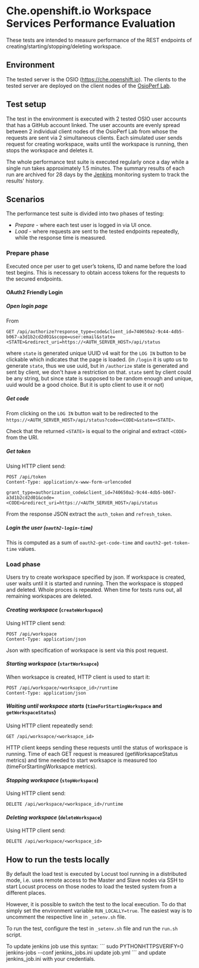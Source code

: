# Che.openshift.io Workspace Services Performance Evaluation
These tests are intended to measure performance of the REST endpoints of creating/starting/stopping/deleting workspace.

## Environment
The tested server is the OSIO (https://che.openshift.io).
The clients to the tested server are deployed on the client nodes 
of the [OsioPerf Lab](https://github.com/redhat-developer/che-functional-tests/che-start-workspace/README.md).

## Test setup
The test in the environment is executed with 2 tested OSIO user accounts that has a GitHub account linked.
The user accounts are evenly spread between 2 individual client nodes of the OsioPerf Lab
from whose the requests are sent via 2 simultaneous clients. Each simulated user sends request for creating workspace,
waits until the workspace is running, then stops the workspace and deletes it.

The whole performance test suite is executed regularly once a day
while a single run takes approximately 1.5 minutes. The summary results of each run
are archived for 28 days by the [Jenkins](https://osioperf-jenkins.rhev-ci-vms.eng.rdu2.redhat.com/view/Che/job/che-start-workspace/<build_number>/artifact/che-start-workspace/) monitoring system
to track the results' history. 

## Scenarios
The performance test suite is divided into two phases of testing:
 * *Prepare* - where each test user is logged in via UI once.
 * *Load* - where requests are sent to the tested endpoints repeatedly, while the response time is measured. 

### Prepare phase
Executed once per user to get user’s tokens, ID and name before the load test begins.
This is necessary to obtain access tokens for the requests to the secured endpoints.

#### OAuth2 Friendly Login
##### *Open login page*
From
```
GET /api/authorize?response_type=code&client_id=740650a2-9c44-4db5-b067-a3d1b2cd2d01&scope=user:email&state=<STATE>&redirect_uri=https://<AUTH_SERVER_HOST>/api/status
```
where `state` is generated unique UUID v4 wait for the `LOG IN` button to be clickable which indicates that the page is loaded. (in `/login` it is upto us to generate `state`, thus we use uuid, but in `/authorize` state is generated and sent by client, we don't have a restriction on that. `state` sent by client could be any string, but since state is supposed to be random enough and unique, uuid would be a good choice. But it is upto client to use it or not)

##### *Get code*
From clicking on the `LOG IN` button wait to be redirected to the `https://<AUTH_SERVER_HOST>/api/status?code=<CODE>&state=<STATE>`.

Check that the returned `<STATE>` is equal to the original and extract `<CODE>` from the URI.

##### *Get token*
Using HTTP client send:
```
POST /api/token
Content-Type: application/x-www-form-urlencoded

grant_type=authorization_code&client_id=740650a2-9c44-4db5-b067-a3d1b2cd2d01&code=<CODE>&redirect_uri=https://<AUTH_SERVER_HOST>/api/status
```

From the response JSON extract the `auth_token` and `refresh_token`.

##### *Login the user* (`oauth2-login-time`)
This is computed as a sum of `oauth2-get-code-time` and `oauth2-get-token-time` values.

### Load phase
Users try to create workspace specified by json. If workspace is created, user waits until it is started and running. Then the workspace is
stopped and deleted. Whole proces is repeated. When time for tests runs out, all remaining workspaces are deleted.

#### *Creating workspace* (`createWorkspace`)
Using HTTP client send:
```
POST /api/workspace
Content-Type: application/json
```

Json with specification of workspace is sent via this post request.

#### *Starting workspace* (`startWorksapce`)
When worksapce is created, HTTP client is used to start it:
```
POST /api/workspace/<worksapce_id>/runtime
Content-Type: application/json
```

#### *Waiting until workspace starts* (`timeForStartingWorkspace` and `getWorkspaceStatus`)
Using HTTP client repeatedly send:
```
GET /api/worksapce/<worksapce_id>
```

HTTP client keeps sending these requests until the status of workspace is running. Time of each GET request is measured
(getWorksapceStatus metrics) and time needed to start worksapce is measured too (timeForStartingWorksapce metrics).

#### *Stopping workspace* (`stopWorkspace`)
Using HTTP client send:
```
DELETE /api/workspace/<workspace_id>/runtime
```

#### *Deleting workspace* (`deleteWorkspace`)
Using HTTP client send:
```
DELETE /api/workspace/<workspace_id>
```

## How to run the tests locally
By default the load test is executed by Locust tool running in a distributed mode, i.e. uses remote access
to the Master and Slave nodes via SSH to start Locust process on those nodes to load the tested system
from a different places.

However, it is possible to switch the test to the local execution. To do that simply set the environment
variable `RUN_LOCALLY=true`. The easiest way is to uncomment the respective line in `_setenv.sh` file.

To run the test, configure the test in `_setenv.sh` file and run the `run.sh` script.

To update jenkins job use this syntax:
´´´
sudo PYTHONHTTPSVERIFY=0 jenkins-jobs --conf jenkins_jobs.ini update job.yml
´´´
and update jenkins_job.ini with your credentials. 